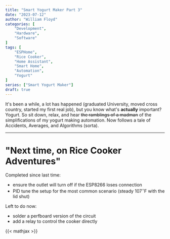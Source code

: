 ```yaml
---
title: "Smart Yogurt Maker Part 3"
date: "2023-07-12"
author: "William Floyd"
categories: [
    "Development",
    "Hardware",
    "Software"
]
tags: [
    "ESPHome",
    "Rice Cooker",
    "Home Assistant",
    "Smart Home",
    "Automation",
    "Yogurt"
]
series: ["Smart Yogurt Maker"]
draft: true
---
```


It's been a while, a lot has happened (graduated University, moved cross country, started my first real job), but you know what's **actually** important? Yogurt.
So sit down, relax, and hear ~~the ramblings of a madman~~ of the simplifications of my yogurt making automation.
Now follows a tale of Accidents, Averages, and Algorithms (sorta).

***


# "Next time, on Rice Cooker Adventures"

Completed since last time:
* ensure the outlet will turn off if the ESP8266 loses connection
* PID tune the setup for the most common scenario (steady $107^\circ \text{F}$ with the lid shut)

Left to do now:
* solder a perfboard version of the circuit
* add a relay to control the cooker directly

{{< mathjax >}}
